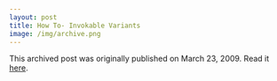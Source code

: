 ```yaml
---
layout: post
title: How To- Invokable Variants
image: /img/archive.png
---
```

This archived post was originally published on March 23, 2009. Read it [here](/alex.ciobanu.org/index1611.html).
